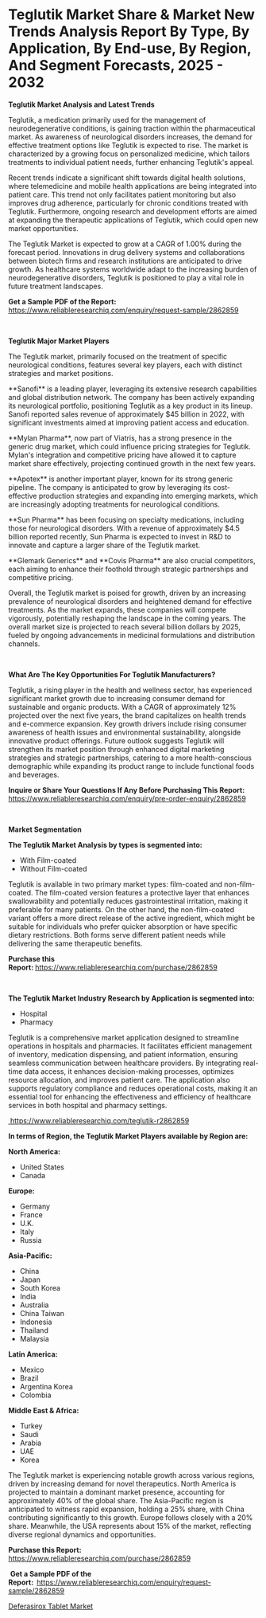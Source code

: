 <p><h1>Teglutik Market Share & Market New Trends Analysis Report By Type, By Application, By End-use, By Region, And Segment Forecasts, 2025 - 2032</h1></p><p><strong>Teglutik Market Analysis and Latest Trends</strong></p>
<p><p>Teglutik, a medication primarily used for the management of neurodegenerative conditions, is gaining traction within the pharmaceutical market. As awareness of neurological disorders increases, the demand for effective treatment options like Teglutik is expected to rise. The market is characterized by a growing focus on personalized medicine, which tailors treatments to individual patient needs, further enhancing Teglutik's appeal.</p><p>Recent trends indicate a significant shift towards digital health solutions, where telemedicine and mobile health applications are being integrated into patient care. This trend not only facilitates patient monitoring but also improves drug adherence, particularly for chronic conditions treated with Teglutik. Furthermore, ongoing research and development efforts are aimed at expanding the therapeutic applications of Teglutik, which could open new market opportunities.</p><p>The Teglutik Market is expected to grow at a CAGR of 1.00% during the forecast period. Innovations in drug delivery systems and collaborations between biotech firms and research institutions are anticipated to drive growth. As healthcare systems worldwide adapt to the increasing burden of neurodegenerative disorders, Teglutik is positioned to play a vital role in future treatment landscapes.</p></p>
<p><strong>Get a Sample PDF of the Report:&nbsp;</strong> <a href="https://www.reliableresearchiq.com/enquiry/request-sample/2862859?utm_campaign=2469&utm_medium=2&utm_source=Github&utm_content=ia&utm_term=12032025&utm_id=teglutik">https://www.reliableresearchiq.com/enquiry/request-sample/2862859</a></p>
<p>&nbsp;</p>
<p><strong>Teglutik Major Market Players</strong></p>
<p><p>The Teglutik market, primarily focused on the treatment of specific neurological conditions, features several key players, each with distinct strategies and market positions.</p><p>**Sanofi** is a leading player, leveraging its extensive research capabilities and global distribution network. The company has been actively expanding its neurological portfolio, positioning Teglutik as a key product in its lineup. Sanofi reported sales revenue of approximately $45 billion in 2022, with significant investments aimed at improving patient access and education.</p><p>**Mylan Pharma**, now part of Viatris, has a strong presence in the generic drug market, which could influence pricing strategies for Teglutik. Mylan's integration and competitive pricing have allowed it to capture market share effectively, projecting continued growth in the next few years.</p><p>**Apotex** is another important player, known for its strong generic pipeline. The company is anticipated to grow by leveraging its cost-effective production strategies and expanding into emerging markets, which are increasingly adopting treatments for neurological conditions.</p><p>**Sun Pharma** has been focusing on specialty medications, including those for neurological disorders. With a revenue of approximately $4.5 billion reported recently, Sun Pharma is expected to invest in R&D to innovate and capture a larger share of the Teglutik market.</p><p>**Glemark Generics** and **Covis Pharma** are also crucial competitors, each aiming to enhance their foothold through strategic partnerships and competitive pricing.</p><p>Overall, the Teglutik market is poised for growth, driven by an increasing prevalence of neurological disorders and heightened demand for effective treatments. As the market expands, these companies will compete vigorously, potentially reshaping the landscape in the coming years. The overall market size is projected to reach several billion dollars by 2025, fueled by ongoing advancements in medicinal formulations and distribution channels.</p></p>
<p>&nbsp;</p>
<p><strong>What Are The Key Opportunities For Teglutik Manufacturers?</strong></p>
<p><p>Teglutik, a rising player in the health and wellness sector, has experienced significant market growth due to increasing consumer demand for sustainable and organic products. With a CAGR of approximately 12% projected over the next five years, the brand capitalizes on health trends and e-commerce expansion. Key growth drivers include rising consumer awareness of health issues and environmental sustainability, alongside innovative product offerings. Future outlook suggests Teglutik will strengthen its market position through enhanced digital marketing strategies and strategic partnerships, catering to a more health-conscious demographic while expanding its product range to include functional foods and beverages.</p></p>
<p><strong>Inquire or Share Your Questions If Any Before Purchasing This Report:</strong> <a href="https://www.reliableresearchiq.com/enquiry/pre-order-enquiry/2862859?utm_campaign=2469&utm_medium=2&utm_source=Github&utm_content=ia&utm_term=12032025&utm_id=teglutik">https://www.reliableresearchiq.com/enquiry/pre-order-enquiry/2862859</a></p>
<p>&nbsp;</p>
<p><strong>Market Segmentation</strong></p>
<p><strong>The Teglutik Market Analysis by types is segmented into:</strong></p>
<p><ul><li> With Film-coated</li><li>Without Film-coated </li></ul></p>
<p><p>Teglutik is available in two primary market types: film-coated and non-film-coated. The film-coated version features a protective layer that enhances swallowability and potentially reduces gastrointestinal irritation, making it preferable for many patients. On the other hand, the non-film-coated variant offers a more direct release of the active ingredient, which might be suitable for individuals who prefer quicker absorption or have specific dietary restrictions. Both forms serve different patient needs while delivering the same therapeutic benefits.</p></p>
<p><strong>Purchase this Report:&nbsp;</strong><a href="https://www.reliableresearchiq.com/purchase/2862859?utm_campaign=2469&utm_medium=2&utm_source=Github&utm_content=ia&utm_term=12032025&utm_id=teglutik">https://www.reliableresearchiq.com/purchase/2862859</a></p>
<p>&nbsp;</p>
<p><strong>The Teglutik Market Industry Research by Application is segmented into:</strong></p>
<p><ul><li> Hospital</li><li>Pharmacy </li></ul></p>
<p><p>Teglutik is a comprehensive market application designed to streamline operations in hospitals and pharmacies. It facilitates efficient management of inventory, medication dispensing, and patient information, ensuring seamless communication between healthcare providers. By integrating real-time data access, it enhances decision-making processes, optimizes resource allocation, and improves patient care. The application also supports regulatory compliance and reduces operational costs, making it an essential tool for enhancing the effectiveness and efficiency of healthcare services in both hospital and pharmacy settings.</p></p>
<p><a href="https://www.reliableresearchiq.com/teglutik-r2862859?utm_campaign=2469&utm_medium=2&utm_source=Github&utm_content=ia&utm_term=12032025&utm_id=teglutik">&nbsp;https://www.reliableresearchiq.com/teglutik-r2862859</a></p>
<p><strong>In terms of Region, the Teglutik Market Players available by Region are:</strong></p>
<p>
    <p> <strong> North America: </strong>
        <ul>
            <li>United States</li>
            <li>Canada</li>
        </ul>
        </p> 
    <p> <strong> Europe: </strong>
        <ul>
            <li>Germany</li>
            <li>France</li>
            <li>U.K.</li>
            <li>Italy</li>
            <li>Russia</li>
        </ul>
        </p> 
    <p> <strong> Asia-Pacific: </strong>
        <ul>
            <li>China</li>
            <li>Japan</li>
            <li>South Korea</li>
            <li>India</li>
            <li>Australia</li>
            <li>China Taiwan</li>
            <li>Indonesia</li>
            <li>Thailand</li>
            <li>Malaysia</li>
        </ul>
        </p> 
    <p> <strong> Latin America: </strong>
        <ul>
            <li>Mexico</li>
            <li>Brazil</li>
            <li>Argentina Korea</li>
            <li>Colombia</li>
        </ul>
        </p> 
    <p> <strong> Middle East & Africa: </strong>
        <ul>
            <li>Turkey</li>
            <li>Saudi</li>
            <li>Arabia</li>
            <li>UAE</li>
            <li>Korea</li>
        </ul>
    </p>
    </p>
<p><p>The Teglutik market is experiencing notable growth across various regions, driven by increasing demand for novel therapeutics. North America is projected to maintain a dominant market presence, accounting for approximately 40% of the global share. The Asia-Pacific region is anticipated to witness rapid expansion, holding a 25% share, with China contributing significantly to this growth. Europe follows closely with a 20% share. Meanwhile, the USA represents about 15% of the market, reflecting diverse regional dynamics and opportunities.</p></p>
<p><strong>Purchase this Report: </strong><a href="https://www.reliableresearchiq.com/purchase/2862859?utm_campaign=2469&utm_medium=2&utm_source=Github&utm_content=ia&utm_term=12032025&utm_id=teglutik">https://www.reliableresearchiq.com/purchase/2862859</a></p>
<p>&nbsp;<strong>Get a Sample PDF of the Report:&nbsp;&nbsp;</strong><a href="https://www.reliableresearchiq.com/enquiry/request-sample/2862859?utm_campaign=2469&utm_medium=2&utm_source=Github&utm_content=ia&utm_term=12032025&utm_id=teglutik">https://www.reliableresearchiq.com/enquiry/request-sample/2862859</a></p>
<p><strong></strong></p>
<p><p><a href="https://github.com/triattwood9919/Market-Research-Report-List-1/blob/main/deferasirox-tablet-market.md?utm_campaign=2469&utm_medium=2&utm_source=Github&utm_content=ia&utm_term=12032025&utm_id=teglutik">Deferasirox Tablet Market</a></p></p>